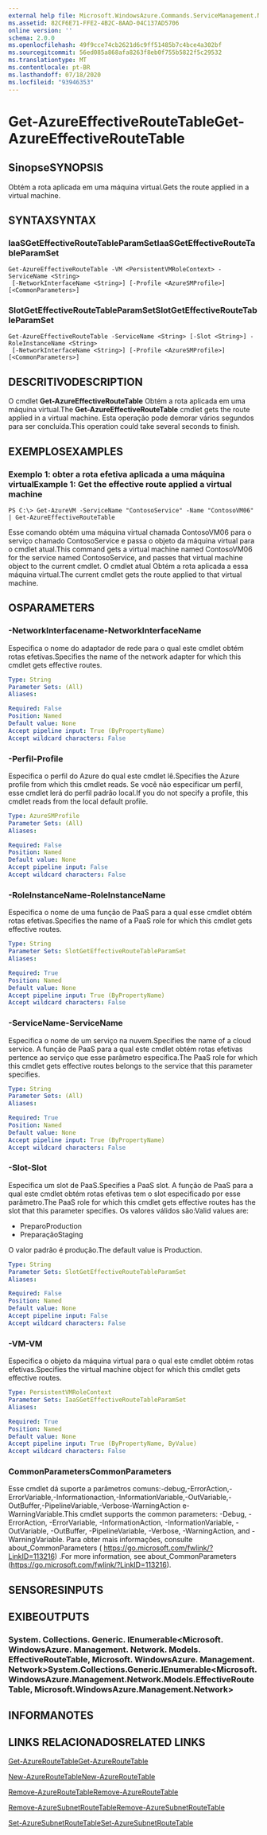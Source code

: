 ```yaml
---
external help file: Microsoft.WindowsAzure.Commands.ServiceManagement.Network.dll-Help.xml
ms.assetid: 82CF6E71-FFE2-4B2C-8AAD-04C137AD5706
online version: ''
schema: 2.0.0
ms.openlocfilehash: 49f9cce74cb2621d6c9ff51485b7c4bce4a302bf
ms.sourcegitcommit: 56ed085a868afa8263f8eb0f755b5822f5c29532
ms.translationtype: MT
ms.contentlocale: pt-BR
ms.lasthandoff: 07/18/2020
ms.locfileid: "93946353"
---
```

# <span data-ttu-id="65c89-101">Get-AzureEffectiveRouteTable</span><span class="sxs-lookup"><span data-stu-id="65c89-101">Get-AzureEffectiveRouteTable</span></span>

## <span data-ttu-id="65c89-102">Sinopse</span><span class="sxs-lookup"><span data-stu-id="65c89-102">SYNOPSIS</span></span>
<span data-ttu-id="65c89-103">Obtém a rota aplicada em uma máquina virtual.</span><span class="sxs-lookup"><span data-stu-id="65c89-103">Gets the route applied in a virtual machine.</span></span>

## <span data-ttu-id="65c89-104">SYNTAX</span><span class="sxs-lookup"><span data-stu-id="65c89-104">SYNTAX</span></span>

### <span data-ttu-id="65c89-105">IaaSGetEffectiveRouteTableParamSet</span><span class="sxs-lookup"><span data-stu-id="65c89-105">IaaSGetEffectiveRouteTableParamSet</span></span>
```
Get-AzureEffectiveRouteTable -VM <PersistentVMRoleContext> -ServiceName <String>
 [-NetworkInterfaceName <String>] [-Profile <AzureSMProfile>] [<CommonParameters>]
```

### <span data-ttu-id="65c89-106">SlotGetEffectiveRouteTableParamSet</span><span class="sxs-lookup"><span data-stu-id="65c89-106">SlotGetEffectiveRouteTableParamSet</span></span>
```
Get-AzureEffectiveRouteTable -ServiceName <String> [-Slot <String>] -RoleInstanceName <String>
 [-NetworkInterfaceName <String>] [-Profile <AzureSMProfile>] [<CommonParameters>]
```

## <span data-ttu-id="65c89-107">DESCRITIVO</span><span class="sxs-lookup"><span data-stu-id="65c89-107">DESCRIPTION</span></span>
<span data-ttu-id="65c89-108">O cmdlet **Get-AzureEffectiveRouteTable** Obtém a rota aplicada em uma máquina virtual.</span><span class="sxs-lookup"><span data-stu-id="65c89-108">The **Get-AzureEffectiveRouteTable** cmdlet gets the route applied in a virtual machine.</span></span>
<span data-ttu-id="65c89-109">Esta operação pode demorar vários segundos para ser concluída.</span><span class="sxs-lookup"><span data-stu-id="65c89-109">This operation could take several seconds to finish.</span></span>

## <span data-ttu-id="65c89-110">EXEMPLOS</span><span class="sxs-lookup"><span data-stu-id="65c89-110">EXAMPLES</span></span>

### <span data-ttu-id="65c89-111">Exemplo 1: obter a rota efetiva aplicada a uma máquina virtual</span><span class="sxs-lookup"><span data-stu-id="65c89-111">Example 1: Get the effective route applied a virtual machine</span></span>
```
PS C:\> Get-AzureVM -ServiceName "ContosoService" -Name "ContosoVM06" | Get-AzureEffectiveRouteTable
```

<span data-ttu-id="65c89-112">Esse comando obtém uma máquina virtual chamada ContosoVM06 para o serviço chamado ContosoService e passa o objeto da máquina virtual para o cmdlet atual.</span><span class="sxs-lookup"><span data-stu-id="65c89-112">This command gets a virtual machine named ContosoVM06 for the service named ContosoService, and passes that virtual machine object to the current cmdlet.</span></span>
<span data-ttu-id="65c89-113">O cmdlet atual Obtém a rota aplicada a essa máquina virtual.</span><span class="sxs-lookup"><span data-stu-id="65c89-113">The current cmdlet gets the route applied to that virtual machine.</span></span>

## <span data-ttu-id="65c89-114">OS</span><span class="sxs-lookup"><span data-stu-id="65c89-114">PARAMETERS</span></span>

### <span data-ttu-id="65c89-115">-NetworkInterfacename</span><span class="sxs-lookup"><span data-stu-id="65c89-115">-NetworkInterfaceName</span></span>
<span data-ttu-id="65c89-116">Especifica o nome do adaptador de rede para o qual este cmdlet obtém rotas efetivas.</span><span class="sxs-lookup"><span data-stu-id="65c89-116">Specifies the name of the network adapter for which this cmdlet gets effective routes.</span></span>

```yaml
Type: String
Parameter Sets: (All)
Aliases: 

Required: False
Position: Named
Default value: None
Accept pipeline input: True (ByPropertyName)
Accept wildcard characters: False
```

### <span data-ttu-id="65c89-117">-Perfil</span><span class="sxs-lookup"><span data-stu-id="65c89-117">-Profile</span></span>
<span data-ttu-id="65c89-118">Especifica o perfil do Azure do qual este cmdlet lê.</span><span class="sxs-lookup"><span data-stu-id="65c89-118">Specifies the Azure profile from which this cmdlet reads.</span></span> <span data-ttu-id="65c89-119">Se você não especificar um perfil, esse cmdlet lerá do perfil padrão local.</span><span class="sxs-lookup"><span data-stu-id="65c89-119">If you do not specify a profile, this cmdlet reads from the local default profile.</span></span>

```yaml
Type: AzureSMProfile
Parameter Sets: (All)
Aliases: 

Required: False
Position: Named
Default value: None
Accept pipeline input: False
Accept wildcard characters: False
```

### <span data-ttu-id="65c89-120">-RoleInstanceName</span><span class="sxs-lookup"><span data-stu-id="65c89-120">-RoleInstanceName</span></span>
<span data-ttu-id="65c89-121">Especifica o nome de uma função de PaaS para a qual esse cmdlet obtém rotas efetivas.</span><span class="sxs-lookup"><span data-stu-id="65c89-121">Specifies the name of a PaaS role for which this cmdlet gets effective routes.</span></span>

```yaml
Type: String
Parameter Sets: SlotGetEffectiveRouteTableParamSet
Aliases: 

Required: True
Position: Named
Default value: None
Accept pipeline input: True (ByPropertyName)
Accept wildcard characters: False
```

### <span data-ttu-id="65c89-122">-ServiceName</span><span class="sxs-lookup"><span data-stu-id="65c89-122">-ServiceName</span></span>
<span data-ttu-id="65c89-123">Especifica o nome de um serviço na nuvem.</span><span class="sxs-lookup"><span data-stu-id="65c89-123">Specifies the name of a cloud service.</span></span>
<span data-ttu-id="65c89-124">A função de PaaS para a qual este cmdlet obtém rotas efetivas pertence ao serviço que esse parâmetro especifica.</span><span class="sxs-lookup"><span data-stu-id="65c89-124">The PaaS role for which this cmdlet gets effective routes belongs to the service that this parameter specifies.</span></span>

```yaml
Type: String
Parameter Sets: (All)
Aliases: 

Required: True
Position: Named
Default value: None
Accept pipeline input: True (ByPropertyName)
Accept wildcard characters: False
```

### <span data-ttu-id="65c89-125">-Slot</span><span class="sxs-lookup"><span data-stu-id="65c89-125">-Slot</span></span>
<span data-ttu-id="65c89-126">Especifica um slot de PaaS.</span><span class="sxs-lookup"><span data-stu-id="65c89-126">Specifies a PaaS slot.</span></span>
<span data-ttu-id="65c89-127">A função de PaaS para a qual este cmdlet obtém rotas efetivas tem o slot especificado por esse parâmetro.</span><span class="sxs-lookup"><span data-stu-id="65c89-127">The PaaS role for which this cmdlet gets effective routes has the slot that this parameter specifies.</span></span>
<span data-ttu-id="65c89-128">Os valores válidos são:</span><span class="sxs-lookup"><span data-stu-id="65c89-128">Valid values are:</span></span> 

- <span data-ttu-id="65c89-129">Preparo</span><span class="sxs-lookup"><span data-stu-id="65c89-129">Production</span></span>
- <span data-ttu-id="65c89-130">Preparação</span><span class="sxs-lookup"><span data-stu-id="65c89-130">Staging</span></span> 

<span data-ttu-id="65c89-131">O valor padrão é produção.</span><span class="sxs-lookup"><span data-stu-id="65c89-131">The default value is Production.</span></span>

```yaml
Type: String
Parameter Sets: SlotGetEffectiveRouteTableParamSet
Aliases: 

Required: False
Position: Named
Default value: None
Accept pipeline input: False
Accept wildcard characters: False
```

### <span data-ttu-id="65c89-132">-VM</span><span class="sxs-lookup"><span data-stu-id="65c89-132">-VM</span></span>
<span data-ttu-id="65c89-133">Especifica o objeto da máquina virtual para o qual este cmdlet obtém rotas efetivas.</span><span class="sxs-lookup"><span data-stu-id="65c89-133">Specifies the virtual machine object for which this cmdlet gets effective routes.</span></span>

```yaml
Type: PersistentVMRoleContext
Parameter Sets: IaaSGetEffectiveRouteTableParamSet
Aliases: 

Required: True
Position: Named
Default value: None
Accept pipeline input: True (ByPropertyName, ByValue)
Accept wildcard characters: False
```

### <span data-ttu-id="65c89-134">CommonParameters</span><span class="sxs-lookup"><span data-stu-id="65c89-134">CommonParameters</span></span>
<span data-ttu-id="65c89-135">Esse cmdlet dá suporte a parâmetros comuns:-debug,-ErrorAction,-ErrorVariable,-Informationaction,-InformationVariable,-OutVariable,-OutBuffer,-PipelineVariable,-Verbose-WarningAction e-WarningVariable.</span><span class="sxs-lookup"><span data-stu-id="65c89-135">This cmdlet supports the common parameters: -Debug, -ErrorAction, -ErrorVariable, -InformationAction, -InformationVariable, -OutVariable, -OutBuffer, -PipelineVariable, -Verbose, -WarningAction, and -WarningVariable.</span></span> <span data-ttu-id="65c89-136">Para obter mais informações, consulte about_CommonParameters ( https://go.microsoft.com/fwlink/?LinkID=113216) .</span><span class="sxs-lookup"><span data-stu-id="65c89-136">For more information, see about_CommonParameters (https://go.microsoft.com/fwlink/?LinkID=113216).</span></span>

## <span data-ttu-id="65c89-137">SENSORES</span><span class="sxs-lookup"><span data-stu-id="65c89-137">INPUTS</span></span>

## <span data-ttu-id="65c89-138">EXIBE</span><span class="sxs-lookup"><span data-stu-id="65c89-138">OUTPUTS</span></span>

### <span data-ttu-id="65c89-139">System. Collections. Generic. IEnumerable<Microsoft. WindowsAzure. Management. Network. Models. EffectiveRouteTable, Microsoft. WindowsAzure. Management. Network></span><span class="sxs-lookup"><span data-stu-id="65c89-139">System.Collections.Generic.IEnumerable<Microsoft.WindowsAzure.Management.Network.Models.EffectiveRouteTable, Microsoft.WindowsAzure.Management.Network></span></span>

## <span data-ttu-id="65c89-140">INFORMA</span><span class="sxs-lookup"><span data-stu-id="65c89-140">NOTES</span></span>

## <span data-ttu-id="65c89-141">LINKS RELACIONADOS</span><span class="sxs-lookup"><span data-stu-id="65c89-141">RELATED LINKS</span></span>

[<span data-ttu-id="65c89-142">Get-AzureRouteTable</span><span class="sxs-lookup"><span data-stu-id="65c89-142">Get-AzureRouteTable</span></span>](./Get-AzureRouteTable.md)

[<span data-ttu-id="65c89-143">New-AzureRouteTable</span><span class="sxs-lookup"><span data-stu-id="65c89-143">New-AzureRouteTable</span></span>](./New-AzureRouteTable.md)

[<span data-ttu-id="65c89-144">Remove-AzureRouteTable</span><span class="sxs-lookup"><span data-stu-id="65c89-144">Remove-AzureRouteTable</span></span>](./Remove-AzureRouteTable.md)

[<span data-ttu-id="65c89-145">Remove-AzureSubnetRouteTable</span><span class="sxs-lookup"><span data-stu-id="65c89-145">Remove-AzureSubnetRouteTable</span></span>](./Remove-AzureSubnetRouteTable.md)

[<span data-ttu-id="65c89-146">Set-AzureSubnetRouteTable</span><span class="sxs-lookup"><span data-stu-id="65c89-146">Set-AzureSubnetRouteTable</span></span>](./Set-AzureSubnetRouteTable.md)


